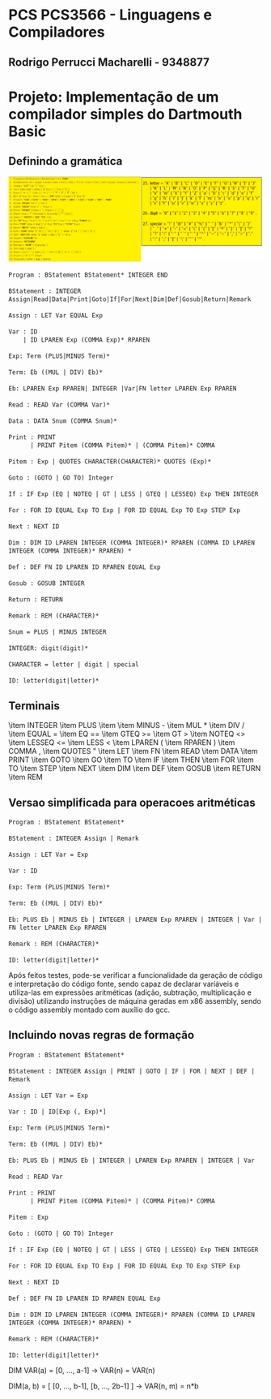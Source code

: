 # PCS PCS3566 - Linguagens e Compiladores

## Rodrigo Perrucci Macharelli - 9348877

# Projeto: Implementação de um compilador simples do Dartmouth Basic

## Definindo a gramática

![Gramática Adotada](gramatica.png)

```
Program : BStatement BStatement* INTEGER END

BStatement : INTEGER Assign|Read|Data|Print|Goto|If|For|Next|Dim|Def|Gosub|Return|Remark

Assign : LET Var EQUAL Exp

Var : ID
    | ID LPAREN Exp (COMMA Exp)* RPAREN

Exp: Term (PLUS|MINUS Term)*

Term: Eb ((MUL | DIV) Eb)*

Eb: LPAREN Exp RPAREN| INTEGER |Var|FN letter LPAREN Exp RPAREN

Read : READ Var (COMMA Var)*

Data : DATA Snum (COMMA Snum)*

Print : PRINT  
      | PRINT Pitem (COMMA Pitem)* | (COMMA Pitem)* COMMA

Pitem : Exp | QUOTES CHARACTER(CHARACTER)* QUOTES (Exp)*

Goto : (GOTO | GO TO) Integer

If : IF Exp (EQ | NOTEQ | GT | LESS | GTEQ | LESSEQ) Exp THEN INTEGER

For : FOR ID EQUAL Exp TO Exp | FOR ID EQUAL Exp TO Exp STEP Exp

Next : NEXT ID

Dim : DIM ID LPAREN INTEGER (COMMA INTEGER)* RPAREN (COMMA ID LPAREN INTEGER (COMMA INTEGER)* RPAREN) *

Def : DEF FN ID LPAREN ID RPAREN EQUAL Exp

Gosub : GOSUB INTEGER

Return : RETURN

Remark : REM (CHARACTER)*

Snum = PLUS | MINUS INTEGER

INTEGER: digit(digit)*

CHARACTER = letter | digit | special

ID: letter(digit|letter)*
```

## Terminais

\item INTEGER
\item PLUS \item
\item MINUS -
\item MUL *
\item DIV /
\item EQUAL =
\item EQ ==
\item GTEQ >=
\item GT >
\item NOTEQ <>
\item LESSEQ <=
\item LESS <
\item LPAREN (
\item RPAREN )
\item COMMA ,
\item QUOTES "
\item LET 
\item FN
\item READ
\item DATA
\item PRINT
\item GOTO
\item GO
\item TO
\item IF
\item THEN
\item FOR
\item TO
\item STEP
\item NEXT
\item DIM
\item DEF
\item GOSUB
\item RETURN
\item REM


## Versao simplificada para operacoes aritméticas

```
Program : BStatement BStatement*

BStatement : INTEGER Assign | Remark

Assign : LET Var = Exp

Var : ID

Exp: Term (PLUS|MINUS Term)*

Term: Eb ((MUL | DIV) Eb)*

Eb: PLUS Eb | MINUS Eb | INTEGER | LPAREN Exp RPAREN | INTEGER | Var | FN letter LPAREN Exp RPAREN

Remark : REM (CHARACTER)*

ID: letter(digit|letter)*
```

Após feitos testes, pode-se verificar a funcionalidade da geração de código e interpretação do código fonte, sendo capaz de declarar variáveis e utiliza-las em expressões aritméticas (adição, subtração, multiplicação e divisão) utilizando instruções de máquina geradas em x86 assembly, sendo o código assembly montado com auxílio do gcc.


## Incluindo novas regras de formação


```
Program : BStatement BStatement*

BStatement : INTEGER Assign | PRINT | GOTO | IF | FOR | NEXT | DEF | Remark

Assign : LET Var = Exp

Var : ID | ID[Exp (, Exp)*]

Exp: Term (PLUS|MINUS Term)*

Term: Eb ((MUL | DIV) Eb)*

Eb: PLUS Eb | MINUS Eb | INTEGER | LPAREN Exp RPAREN | INTEGER | Var

Read : READ Var

Print : PRINT  
      | PRINT Pitem (COMMA Pitem)* | (COMMA Pitem)* COMMA

Pitem : Exp

Goto : (GOTO | GO TO) Integer

If : IF Exp (EQ | NOTEQ | GT | LESS | GTEQ | LESSEQ) Exp THEN INTEGER

For : FOR ID EQUAL Exp TO Exp | FOR ID EQUAL Exp TO Exp STEP Exp

Next : NEXT ID

Def : DEF FN ID LPAREN ID RPAREN EQUAL Exp

Dim : DIM ID LPAREN INTEGER (COMMA INTEGER)* RPAREN (COMMA ID LPAREN INTEGER (COMMA INTEGER)* RPAREN) *

Remark : REM (CHARACTER)*

ID: letter(digit|letter)*
```


DIM VAR(a) = [0, ..., a-1] -> VAR(n) = VAR(n)

DIM(a, b) = 
[
      [0, ..., b-1],
      [b, ..., 2b-1]
]
 -> VAR(n, m) = n*b
